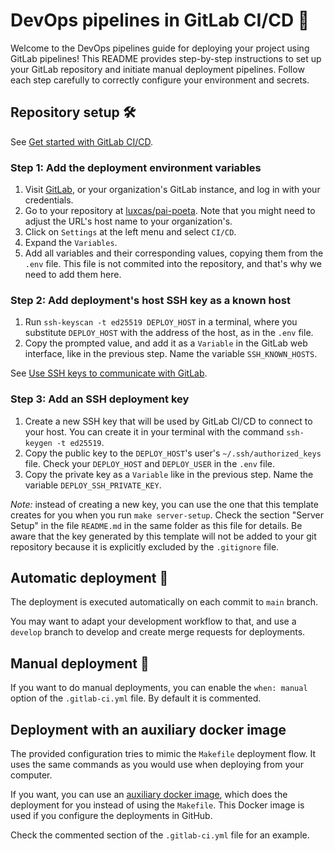 # DevOps pipelines in GitLab CI/CD 🚀

Welcome to the DevOps pipelines guide for deploying your project using GitLab pipelines!
This README provides step-by-step instructions to set up your GitLab repository and initiate manual deployment pipelines.
Follow each step carefully to correctly configure your environment and secrets.

## Repository setup 🛠️

See [Get started with GitLab CI/CD](https://docs.gitlab.com/ee/ci/).

### Step 1: Add the deployment environment variables

1.  Visit [GitLab](https://gitlab.com/), or your organization's GitLab instance, and log in with your credentials.
2.  Go to your repository at [luxcas/pai-poeta](https://gitlab.com/aquinocom/pai-poeta).
    Note that you might need to adjust the URL's host name to your organization's.
3.  Click on `Settings` at the left menu and select `CI/CD`.
4.  Expand the `Variables`.
5.  Add all variables and their corresponding values, copying them from the `.env` file.
    This file is not commited into the repository, and that's why we need to add them here.

### Step 2: Add deployment's host SSH key as a known host

1.  Run `ssh-keyscan -t ed25519 DEPLOY_HOST` in a terminal, where you substitute `DEPLOY_HOST` with the address of the host, as in the `.env` file.
2.  Copy the prompted value, and add it as a `Variable` in the GitLab web interface, like in the previous step.
    Name the variable `SSH_KNOWN_HOSTS`.

See [Use SSH keys to communicate with GitLab](https://docs.gitlab.com/ee/user/ssh.html).

### Step 3: Add an SSH deployment key

1.  Create a new SSH key that will be used by GitLab CI/CD to connect to your host.
    You can create it in your terminal with the command `ssh-keygen -t ed25519`.
2.  Copy the public key to the `DEPLOY_HOST`'s user's `~/.ssh/authorized_keys` file.
    Check your `DEPLOY_HOST` and `DEPLOY_USER` in the `.env` file.
3.  Copy the private key as a `Variable` like in the previous step.
    Name the variable `DEPLOY_SSH_PRIVATE_KEY`.

*Note:* instead of creating a new key, you can use the one that this template creates for you when you run `make server-setup`.
Check the section "Server Setup" in the file `README.md` in the same folder as this file for details.
Be aware that the key generated by this template will not be added to your git repository because it is explicitly excluded by the `.gitignore` file.

## Automatic deployment 🚀

The deployment is executed automatically on each commit to `main` branch.

You may want to adapt your development workflow to that, and use a `develop` branch to develop and create merge requests for deployments.

## Manual deployment 🚀

If you want to do manual deployments, you can enable the `when: manual` option of the `.gitlab-ci.yml` file.
By default it is commented.

## Deployment with an auxiliary docker image

The provided configuration tries to mimic the `Makefile` deployment flow.
It uses the same commands as you would use when deploying from your computer.

If you want, you can use an [auxiliary docker image](https://github.com/kitconcept/docker-stack-deploy/), which does the deployment for you instead of using the `Makefile`.
This Docker image is used if you configure the deployments in GitHub.

Check the commented section of the `.gitlab-ci.yml` file for an example.
